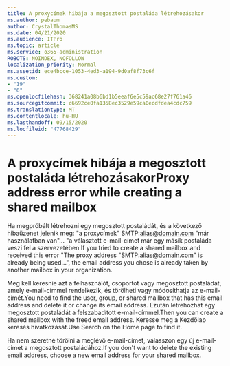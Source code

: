 ```yaml
---
title: A proxycímek hibája a megosztott postaláda létrehozásakor
ms.author: pebaum
author: CrystalThomasMS
ms.date: 04/21/2020
ms.audience: ITPro
ms.topic: article
ms.service: o365-administration
ROBOTS: NOINDEX, NOFOLLOW
localization_priority: Normal
ms.assetid: ece4bcce-1053-4ed3-a194-9d0af8f73c6f
ms.custom:
- "19"
- "6"
ms.openlocfilehash: 368241a08b6bd1b5eeaf6e5c59ac68e27f761a46
ms.sourcegitcommit: c6692ce0fa1358ec3529e59ca0ecdfdea4cdc759
ms.translationtype: MT
ms.contentlocale: hu-HU
ms.lasthandoff: 09/15/2020
ms.locfileid: "47768429"
---
```

# <a name="proxy-address-error-while-creating-a-shared-mailbox"></a><span data-ttu-id="8ae95-102">A proxycímek hibája a megosztott postaláda létrehozásakor</span><span class="sxs-lookup"><span data-stu-id="8ae95-102">Proxy address error while creating a shared mailbox</span></span>

<span data-ttu-id="8ae95-103">Ha megpróbált létrehozni egy megosztott postaládát, és a következő hibaüzenet jelenik meg: "a proxycímek" SMTP:alias@domain.com "már használatban van"... "a választott e-mail-címet már egy másik postaláda veszi fel a szervezetében.</span><span class="sxs-lookup"><span data-stu-id="8ae95-103">If you tried to create a shared mailbox and received this error "The proxy address "SMTP:alias@domain.com" is already being used…", the email address you chose is already taken by another mailbox in your organization.</span></span>
  
<span data-ttu-id="8ae95-104">Meg kell keresnie azt a felhasználót, csoportot vagy megosztott postaládát, amely e-mail-címmel rendelkezik, és törölheti vagy módosíthatja az e-mail-címét.</span><span class="sxs-lookup"><span data-stu-id="8ae95-104">You need to find the user, group, or shared mailbox that has this email address and delete it or change its email address.</span></span> <span data-ttu-id="8ae95-105">Ezután létrehozhat egy megosztott postaládát a felszabadított e-mail-címmel.</span><span class="sxs-lookup"><span data-stu-id="8ae95-105">Then you can create a shared mailbox with the freed email address.</span></span> <span data-ttu-id="8ae95-106">Keresse meg a Kezdőlap keresés hivatkozását.</span><span class="sxs-lookup"><span data-stu-id="8ae95-106">Use Search on the Home page to find it.</span></span>
  
<span data-ttu-id="8ae95-107">Ha nem szeretné törölni a meglévő e-mail-címet, válasszon egy új e-mail-címet a megosztott postaládához.</span><span class="sxs-lookup"><span data-stu-id="8ae95-107">If you don't want to delete the existing email address, choose a new email address for your shared mailbox.</span></span>
  